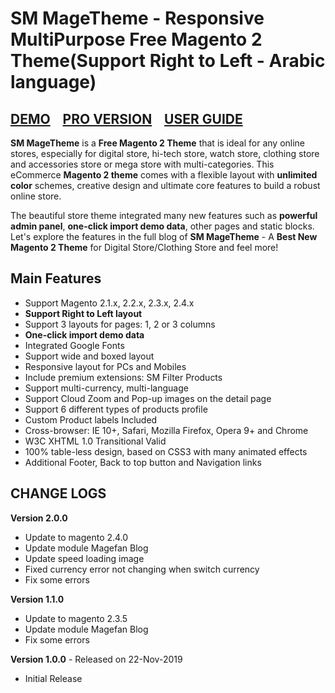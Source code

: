 <h1>SM MageTheme - Responsive MultiPurpose Free Magento 2 Theme(Support Right to Left - Arabic language)</h1>
<h2><a href="http://magento2.magentech.com/themes/sm_magetheme/" target="_blank">DEMO</a>&nbsp;&nbsp;&nbsp;&nbsp;<a href="https://www.magentech.com/the-best-responsive-magento2-theme-with-specific-mobile-layout/" target="_blank">PRO VERSION</a>&nbsp;&nbsp;&nbsp;&nbsp;<a href="http://documentation.flytheme.net/sm-magetheme/" target="_blank">USER GUIDE</a></h2>

<p>
<strong>SM MageTheme</strong> is a <strong>Free Magento 2 Theme</strong> that is ideal for any online stores, especially for digital store, hi-tech store, watch store, clothing store and accessories store or mega store with multi-categories. This eCommerce <strong>Magento 2 theme</strong> comes with a flexible layout with <strong>unlimited color</strong> schemes, creative design and ultimate core features to build a robust online store.
</p>

<p>The beautiful store theme integrated many new features such as <strong>powerful admin panel</strong>, <strong>one-click import demo data</strong>, other pages and static blocks. Let's explore the features in the full blog of <strong>SM MageTheme</strong> - A <strong>Best New Magento 2 Theme</strong> for Digital Store/Clothing Store and feel more! </p>

<h2>Main Features</h2>

<ul>
    <li>Support Magento 2.1.x, 2.2.x, 2.3.x, 2.4.x</li>
    <li><strong>Support Right to Left layout</strong></li>
    <li>Support 3 layouts for pages: 1, 2 or 3 columns</li>
    <li><strong>One-click import demo data</strong></li>
    <li>Integrated Google Fonts</li>
    <li>Support wide and boxed layout </li>
    <li>Responsive layout for PCs and Mobiles</li>
    <li>Include premium extensions: SM Filter Products</li>
    <li>Support multi-currency, multi-language</li>
    <li>Support Cloud Zoom and Pop-up images on the detail page</li>
    <li>Support 6 different types of products profile</li>
    <li>Custom Product labels Included</li>
    <li>Cross-browser: IE 10+, Safari, Mozilla Firefox, Opera 9+ and Chrome</li>
    <li>W3C XHTML 1.0 Transitional Valid</li>
    <li>100% table-less design, based on CSS3 with many animated effects</li>
    <li>Additional Footer, Back to top button and Navigation links</li>
</ul>

<h2>CHANGE LOGS</h2>
<strong>Version 2.0.0</strong>
<ul>
<li>Update to magento 2.4.0</li>
<li>Update module Magefan Blog</li>
<li>Update speed loading image</li>
<li>Fixed currency error not changing when switch currency</li>
<li>Fix some errors</li>
</ul>

<strong>Version 1.1.0</strong>
<ul>
<li>Update to magento 2.3.5</li>
<li>Update module Magefan Blog</li>
<li>Fix some errors</li>
</ul>

<strong>Version 1.0.0</strong> - Released on 22-Nov-2019

+ Initial Release
